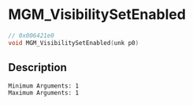 # MGM_VisibilitySetEnabled
```c
// 0x006421e0
void MGM_VisibilitySetEnabled(unk p0)
```
## Description
```
Minimum Arguments: 1
Maximum Arguments: 1
```
